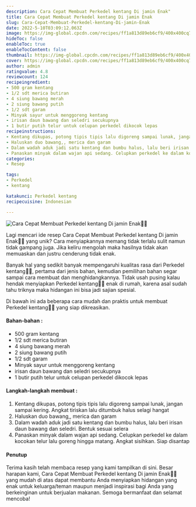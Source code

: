 ```yaml
---
description: Cara Cepat Membuat Perkedel kentang Di jamin Enak"
title: Cara Cepat Membuat Perkedel kentang Di jamin Enak
slug: Cara-Cepat-Membuat-Perkedel-kentang-Di-jamin-Enak
date: 2022-5-10T03:09:12.063Z
image: https://img-global.cpcdn.com/recipes/ff1a813d89eb6cf9/400x400cq70/photo.jpg
hideToc: false
enableToc: true
enableTocContent: false
thumbnail: https://img-global.cpcdn.com/recipes/ff1a813d89eb6cf9/400x400cq70/photo.jpg
cover: https://img-global.cpcdn.com/recipes/ff1a813d89eb6cf9/400x400cq70/photo.jpg
author: admin
ratingvalue: 4.8
reviewcount: 124
recipeingredient:
- 500 gram kentang
- 1/2 sdt merica butiran
- 4 siung bawang merah
- 2 siung bawang putih
- 1/2 sdt garam
- Minyak sayur untuk menggoreng kentang
- irisan daun bawang dan seledri secukupnya
- 1 butir putih telur untuk celupan perkedel dikocok lepas
recipeinstructions:
- Kentang dikupas, potong tipis tipis lalu digoreng sampai lunak, jangan sampai kering. Angkat tiriskan lalu ditumbuk halus selagi hangat
- Haluskan duo bawang,, merica dan garam
- Dalam wadah aduk jadi satu kentang dan bumbu halus, lalu beri irisan daun bawang dan seledri. Bentuk sesuai selera
- Panaskan minyak dalam wajan api sedang. Celupkan perkedel ke dalam kocokan telur lalu goreng hingga matang. Angkat sisihkan. Siap disantap
categories:
- Resep

tags:
- Perkedel
- kentang

katakunci: Perkedel kentang
recipecuisine: Indonesian

---
```


![Cara Cepat Membuat Perkedel kentang Di jamin Enak👩‍🍳](https://img-global.cpcdn.com/recipes/ff1a813d89eb6cf9/400x400cq70/photo.jpg)

Lagi mencari ide resep Cara Cepat Membuat Perkedel kentang Di jamin Enak👩‍🍳 yang unik? Cara menyiapkannya memang tidak terlalu sulit namun tidak gampang juga. Jika keliru mengolah maka hasilnya tidak akan memuaskan dan justru cenderung tidak enak.

Banyak hal yang sedikit banyak mempengaruhi kualitas rasa dari Perkedel kentang👩‍🍳, pertama dari jenis bahan, kemudian pemilihan bahan segar sampai cara membuat dan menghidangkannya. Tidak usah pusing kalau hendak menyiapkan Perkedel kentang👩‍🍳 enak di rumah, karena asal sudah tahu triknya maka hidangan ini bisa jadi sajian spesial.

Di bawah ini ada beberapa cara mudah dan praktis untuk membuat Perkedel kentang👩‍🍳 yang siap dikreasikan.

<!--inarticleads1-->

#### Bahan-bahan :

- 500 gram kentang
- 1/2 sdt merica butiran
- 4 siung bawang merah
- 2 siung bawang putih
- 1/2 sdt garam
- Minyak sayur untuk menggoreng kentang
- irisan daun bawang dan seledri secukupnya
- 1 butir putih telur untuk celupan perkedel dikocok lepas

<!--inarticleads2-->

#### Langkah-langkah membuat :

1. Kentang dikupas, potong tipis tipis lalu digoreng sampai lunak, jangan sampai kering. Angkat tiriskan lalu ditumbuk halus selagi hangat
1. Haluskan duo bawang,, merica dan garam
1. Dalam wadah aduk jadi satu kentang dan bumbu halus, lalu beri irisan daun bawang dan seledri. Bentuk sesuai selera
1. Panaskan minyak dalam wajan api sedang. Celupkan perkedel ke dalam kocokan telur lalu goreng hingga matang. Angkat sisihkan. Siap disantap

#### Penutup

Terima kasih telah membaca resep yang kami tampilkan di sini. Besar harapan kami, Cara Cepat Membuat Perkedel kentang Di jamin Enak👩‍🍳 yang mudah di atas dapat membantu Anda menyiapkan hidangan yang enak untuk keluarga/teman maupun menjadi inspirasi bagi Anda yang berkeinginan untuk berjualan makanan. Semoga bermanfaat dan selamat mencoba!